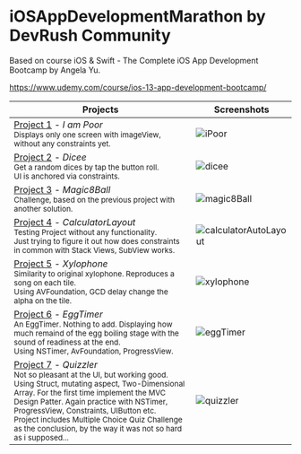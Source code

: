 # iOSAppDevelopmentMarathon by DevRush Community
Based on course iOS &amp; Swift - The Complete iOS App Development Bootcamp by Angela Yu.

https://www.udemy.com/course/ios-13-app-development-bootcamp/


Projects                                                                                                                                                                     | Screenshots
---                                                                                                                                                                          |---
[Project 1](P01-IAmPoor) - *I am Poor*   <br/><sub> Displays only one screen with imageView, without any constraints yet. </sub>                                              | ![iPoor](https://github.com/Bruzya/iOSAppDevelopmentMarathon/assets/100489953/f0f81467-f0d8-40dd-925c-a6483034d0a8) | 
[Project 2](P02-Dicee) - *Dicee*  <br/> <sub> Get a random dices by tap the button roll. <br/> UI is anchored via constraints. </sub>                                         | ![dicee](https://github.com/Bruzya/iOSAppDevelopmentMarathon/assets/100489953/f9f812df-35a6-4409-9276-6e1133cb534f) |
[Project 3](P03-Magic8Ball) - *Magic8Ball*  <br/> <sub> Challenge, based on the previous project with another solution. </sub>                                         | ![magic8Ball](https://github.com/Bruzya/iOSAppDevelopmentMarathon/assets/100489953/4a056885-c9ff-4108-8267-8b4dc61681c4) |
[Project 4](P04-CalculatorLayout) - *CalculatorLayout*  <br/> <sub> Testing Project without any functionality. <br/> Just trying to figure it out how does constraints in common with Stack Views, SubView works. </sub>                                         | ![calculatorAutoLayout](https://github.com/Bruzya/iOSAppDevelopmentMarathon/assets/100489953/1b1dd2ae-14b0-49e5-a7c2-bec967bb62b8) |
[Project 5](P05-Xylophone) - *Xylophone*  <br/> <sub> Similarity to original xylophone. Reproduces a song on each tile. <br/> Using AVFoundation, GCD delay change the alpha on the tile. </sub>                                         | ![xylophone](https://github.com/Bruzya/iOSAppDevelopmentMarathon/assets/100489953/53461421-a07f-4638-946d-eb0d60ebcf5c) |
[Project 6](P06-EggTimer) - *EggTimer*  <br/> <sub> An EggTimer. Nothing to add. Displaying how much remaind of the egg boiling stage with the sound of readiness at the end. <br/> Using NSTimer, AvFoundation, ProgressView. </sub>                                         | ![eggTimer](https://github.com/Bruzya/iOSAppDevelopmentMarathon/assets/100489953/cf360eda-536b-4b84-b3cf-0b88ce531900) |
[Project 7](P07-Quizzler) - *Quizzler*   <br/> <sub> Not so pleasant at the UI, but working good. <br/> Using Struct, mutating aspect, Two-Dimensional Array. For the first time implement the MVC Design Patter. Again practice with NSTimer, ProgressView, Constraints, UIButton etc. <br/> Project includes Multiple Choice Quiz Challenge as the conclusion, by the way it was not so hard as i supposed... </sub>                                              | ![quizzler](https://github.com/Bruzya/iOSAppDevelopmentMarathon/assets/100489953/dcc52fb5-3b81-45e9-8494-19e79e864daa) | 










